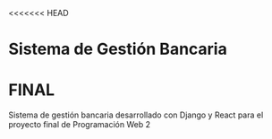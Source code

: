 <<<<<<< HEAD
# Sistema de Gestión Bancaria
# FINAL
Sistema de gestión bancaria desarrollado con Django y React para el proyecto final de Programación Web 2
